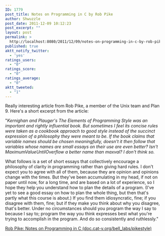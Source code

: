 ```yaml
---
ID: 1779
post_title: Notes on Programming in C by Rob Pike
author: Shwuzzle
post_date: 2011-12-09 10:12:23
post_excerpt: ""
layout: post
permalink: >
  http://localhost:8080/2011/12/09/notes-on-programming-in-c-by-rob-pike/
published: true
aktt_notify_twitter:
  - 'yes'
ratings_users:
  - "0"
ratings_score:
  - "0"
ratings_average:
  - "0"
aktt_tweeted:
  - "1"
---
```

Really interesting article from Rob Pike, a member of the Unix team and Plan 9. Here's a short excerpt from the article:

"<em>Kernighan and Plauger's The Elements of Programming Style was an important and rightly influential book. But sometimes I feel its concise rules were taken as a cookbook approach to good style instead of the succinct expression of a philosophy they were meant to be. If the book claims that variable names should be chosen meaningfully, doesn't it then follow that variables whose names are small essays on their use are even better? Isn't MaximumValueUntilOverflow a better name than maxval? I don't think so.</em>

What follows is a set of short essays that collectively encourage a philosophy of clarity in programming rather than giving hard rules. I don't expect you to agree with all of them, because they are opinion and opinions change with the times. But they've been accumulating in my head, if not on paper until now, for a long time, and are based on a lot of experience, so I hope they help you understand how to plan the details of a program. (I've yet to see a good essay on how to plan the whole thing, but then that's partly what this course is about.) If you find them idiosyncratic, fine; if you disagree with them, fine; but if they make you think about why you disagree, that's better. Under no circumstances should you program the way I say to because I say to; program the way you think expresses best what you're trying to accomplish in the program. And do so consistently and ruthlessly."

<a href="http://doc.cat-v.org/bell_labs/pikestyle">Rob Pike: Notes on Programming in C (doc.cat-v.org/bell_labs/pikestyle)</a>
